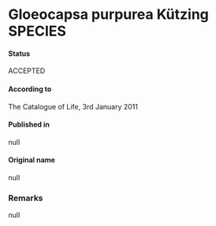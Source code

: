 # Gloeocapsa purpurea Kützing SPECIES

#### Status
ACCEPTED

#### According to
The Catalogue of Life, 3rd January 2011

#### Published in
null

#### Original name
null

### Remarks
null
